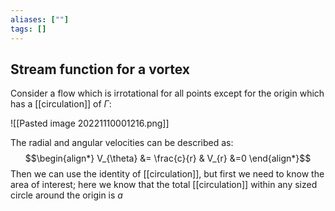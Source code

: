 ```yaml
---
aliases: [""]
tags: []
---
```


## Stream function for a vortex

Consider a flow which is irrotational for all points except for the origin which has a [[circulation]] of $\Gamma$:

![[Pasted image 20221110001216.png]]

The radial and angular velocities can be described as:
$$\begin{align*}
V_{\theta} &= \frac{c}{r} & V_{r} &=0
\end{align*}$$
Then we can use the identity of [[circulation]], but first we need to know the area of interest; here we know that the total [[circulation]] within any sized circle around the origin is $a$
